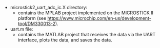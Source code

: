 - microstick2_uart_adc_ic.X directory:
    - contains the MPLAB project implemented on the MICROSTICK II platform (see https://www.microchip.com/en-us/development-tool/DM330013-2).  
- uart.m file:
    - contains the MATLAB project that receives the data via the UART interface, plots the data, and saves the data.

